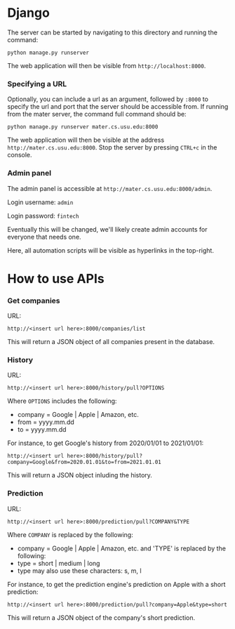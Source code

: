 # Django
The server can be started by navigating to this directory and running the command:
```
python manage.py runserver
```
The web application will then be visible from `http://localhost:8000`.

### Specifying a URL

Optionally, you can include a url as an argument, followed by `:8000` to specify the url and port that the server 
should be accessible from. If running from the mater server, the command full command should be:
```
python manage.py runserver mater.cs.usu.edu:8000
```

The web application will then be visible at the address `http://mater.cs.usu.edu:8000`. Stop the server by pressing `CTRL+c` in the console.

### Admin panel

The admin panel is accessible at `http://mater.cs.usu.edu:8000/admin`. 

Login username: `admin`

Login password: `fintech`

Eventually this will be changed, we'll likely create admin accounts for everyone that needs one.

Here, all automation scripts will be visible as hyperlinks in the top-right.

# How to use APIs

### Get companies
URL:
```
http://<insert url here>:8000/companies/list
```
This will return a JSON object of all companies present in the database.

### History
URL:
```
http://<insert url here>:8000/history/pull?OPTIONS
```
Where `OPTIONS` includes the following:
* company = Google | Apple | Amazon, etc.
* from = yyyy.mm.dd
* to = yyyy.mm.dd

For instance, to get Google's history from 2020/01/01 to 2021/01/01:
````
http://<insert url here>:8000/history/pull?company=Google&from=2020.01.01&to=from=2021.01.01
````
This will return a JSON object inluding the history.

### Prediction
URL:
```
http://<insert url here>:8000/prediction/pull?COMPANY&TYPE
```
Where `COMPANY` is replaced by the following:
* company = Google | Apple | Amazon, etc.
and 'TYPE' is replaced by the following:
* type = short | medium | long
* type may also use these characters: s, m, l

For instance, to get the prediction engine's prediction on Apple with a short prediction:
```
http://<insert url here>:8000/prediction/pull?company=Apple&type=short
```
This will return a JSON object of the company's short prediction.